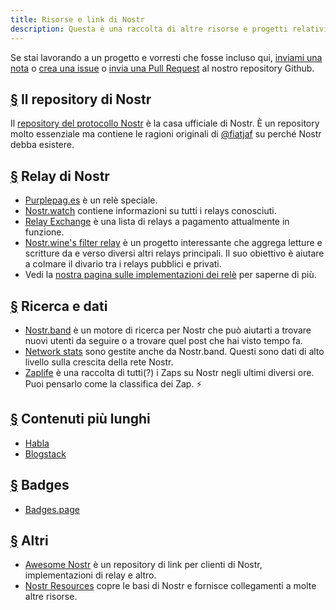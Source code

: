 ```yaml
---
title: Risorse e link di Nostr
description: Questa è una raccolta di altre risorse e progetti relativi a
---
```


Se stai lavorando a un progetto e vorresti che fosse incluso qui, [inviami una nota](https://snort.social/p/npub1zuuajd7u3sx8xu92yav9jwxpr839cs0kc3q6t56vd5u9q033xmhsk6c2uc) o [crea una issue](https://github.com/erskingardner/nostr-how/issues) o [invia una Pull Request](https://github.com/erskingardner/nostr-how/pulls) al nostro repository Github.

## [§](#il-nostr-repo) Il repository di Nostr

Il [repository del protocollo Nostr](https://github.com/nostr-protocol/nostr) è la casa ufficiale di Nostr. È un repository molto essenziale ma contiene le ragioni originali di [@fiatjaf](https://github.com/fiatjaf) su perché Nostr debba esistere.

## [§](#rele) Relay di Nostr

-   [Purplepag.es](https://purplepag.es/what) è un relè speciale.
-   [Nostr.watch](https://nostr.watch/relays/find) contiene informazioni su tutti i relays conosciuti.
-   [Relay Exchange](https://relay.exchange/) è una lista di relays a pagamento attualmente in funzione.
-   [Nostr.wine's filter relay](https://nostr-wine.github.io/filter-relay/) è un progetto interessante che aggrega letture e scritture da e verso diversi altri relays principali. Il suo obiettivo è aiutare a colmare il divario tra i relays pubblici e privati.
-   Vedi la [nostra pagina sulle implementazioni dei relè](/it/relay-implementations) per saperne di più.

## [§](#ricerca-dati) Ricerca e dati

-   [Nostr.band](https://nostr.band) è un motore di ricerca per Nostr che può aiutarti a trovare nuovi utenti da seguire o a trovare quel post che hai visto tempo fa.
-   [Network stats](https://stats.nostr.band) sono gestite anche da Nostr.band. Questi sono dati di alto livello sulla crescita della rete Nostr.
-   [Zaplife](https://zaplife.lol) è una raccolta di tutti(?) i Zaps su Nostr negli ultimi diversi ore. Puoi pensarlo come la classifica dei Zap. ⚡

## [§](#contenuti-lunghi) Contenuti più lunghi

-   [Habla](https://habla.news)
-   [Blogstack](https://blogstack.io/)

## [§](#badges) Badges

-   [Badges.page](https://badges.page/)

## [§](#altri) Altri

-   [Awesome Nostr](https://www.nostr.net) è un repository di link per clienti di Nostr, implementazioni di relay e altro.
-   [Nostr Resources](https://nostr-resources.com) copre le basi di Nostr e fornisce collegamenti a molte altre risorse.
